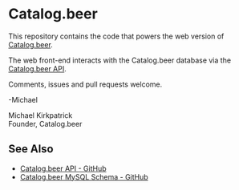 # Catalog.beer

This repository contains the code that powers the web version of [Catalog.beer](https://catalog.beer).

The web front-end interacts with the Catalog.beer database via the [Catalog.beer API](https://github.com/michaelkirkpatrick/catalog-beer-api).

Comments, issues and pull requests welcome.

-Michael

Michael Kirkpatrick  
Founder, Catalog.beer

## See Also

* [Catalog.beer API - GitHub](https://github.com/michaelkirkpatrick/catalog-beer-api)
* [Catalog.beer MySQL Schema - GitHub](https://github.com/michaelkirkpatrick/catalog-beer-mysql)
